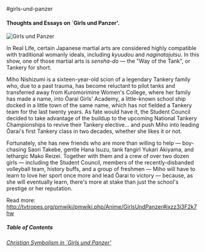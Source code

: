 #girls-und-panzer

#### Thoughts and Essays on `Girls und Panzer'.

![Girls und Panzer](images/Case%20Cover%20Back%20Inner.jpg "Girls
und Panzer")

In Real Life, certain Japanese martial arts are considered highly
compatible with traditional womanly ideals, including _kyuudou_ and
_naginatajutsu_. In this show, one of those martial arts is _sensha-do_
— the "Way of the Tank", or Tankery for short.

Miho Nishizumi is a sixteen-year-old scion of a legendary Tankery
family who, due to a past trauma, has become reluctant to pilot
tanks and transferred away from Kuromorimine Women's College, where
her family has made a name, into Ōarai Girls' Academy, a little-known
school ship docked in a little town of the same name, which has not
fielded a Tankery team for the last twenty years. As fate would
have it, the Student Council decided to take advantage of the buildup
to the upcoming National Tankery Championships to revive their
Tankery elective... and push Miho into leading Ōarai's first Tankery
class in two decades, whether she likes it or not.

Fortunately, she has new friends who are more than willing to help
— boy-chasing Saori Takebe, gentle Hana Isuzu, tank fangirl Yukari
Akiyama, and lethargic Mako Reizei. Together with them and a crew
of over two dozen girls — including the Student Council, members
of the recently-disbanded volleyball team, history buffs, and a
group of freshmen — Miho will have to learn to love her sport once
more and lead Ōarai to victory — because, as she will eventually
learn, there's more at stake than just the school's prestige or her
reputation.

Read more:
http://tvtropes.org/pmwiki/pmwiki.php/Anime/GirlsUndPanzer#ixzz3i3F2k7hw

##### Table of Contents

[_Christian Symbolism in \`Girls und Panzer'_](CHRISTIAN_SYMBOLISM.md)
